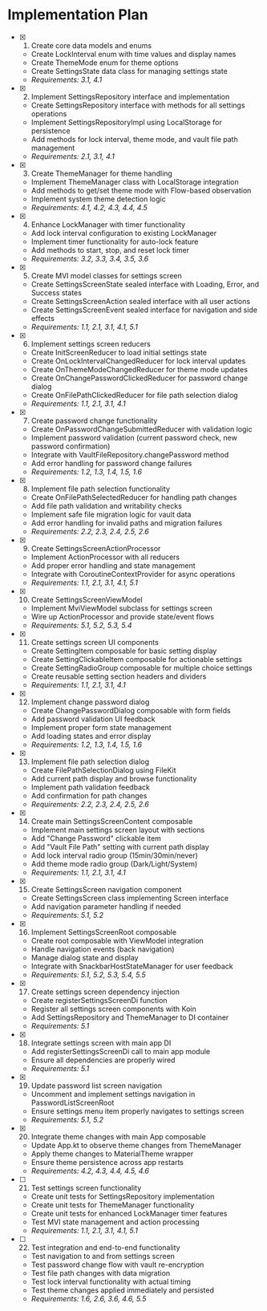 # Implementation Plan

- [x] 
    1. Create core data models and enums

    - Create LockInterval enum with time values and display names
    - Create ThemeMode enum for theme options
    - Create SettingsState data class for managing settings state
    - _Requirements: 3.1, 4.1_

- [x] 
    2. Implement SettingsRepository interface and implementation

    - Create SettingsRepository interface with methods for all settings operations
    - Implement SettingsRepositoryImpl using LocalStorage for persistence
    - Add methods for lock interval, theme mode, and vault file path management
    - _Requirements: 2.1, 3.1, 4.1_

- [x] 
    3. Create ThemeManager for theme handling

    - Implement ThemeManager class with LocalStorage integration
    - Add methods to get/set theme mode with Flow-based observation
    - Implement system theme detection logic
    - _Requirements: 4.1, 4.2, 4.3, 4.4, 4.5_

- [x] 
    4. Enhance LockManager with timer functionality

    - Add lock interval configuration to existing LockManager
    - Implement timer functionality for auto-lock feature
    - Add methods to start, stop, and reset lock timer
    - _Requirements: 3.2, 3.3, 3.4, 3.5, 3.6_

- [x] 
    5. Create MVI model classes for settings screen

    - Create SettingsScreenState sealed interface with Loading, Error, and Success states
    - Create SettingsScreenAction sealed interface with all user actions
    - Create SettingsScreenEvent sealed interface for navigation and side effects
    - _Requirements: 1.1, 2.1, 3.1, 4.1, 5.1_

- [x] 
    6. Implement settings screen reducers

    - Create InitScreenReducer to load initial settings state
    - Create OnLockIntervalChangedReducer for lock interval updates
    - Create OnThemeModeChangedReducer for theme mode updates
    - Create OnChangePasswordClickedReducer for password change dialog
    - Create OnFilePathClickedReducer for file path selection dialog
    - _Requirements: 1.1, 2.1, 3.1, 4.1_

- [x] 
    7. Create password change functionality

    - Create OnPasswordChangeSubmittedReducer with validation logic
    - Implement password validation (current password check, new password confirmation)
    - Integrate with VaultFileRepository.changePassword method
    - Add error handling for password change failures
    - _Requirements: 1.2, 1.3, 1.4, 1.5, 1.6_

- [x] 
    8. Implement file path selection functionality

    - Create OnFilePathSelectedReducer for handling path changes
    - Add file path validation and writability checks
    - Implement safe file migration logic for vault data
    - Add error handling for invalid paths and migration failures
    - _Requirements: 2.2, 2.3, 2.4, 2.5, 2.6_

- [x] 
    9. Create SettingsScreenActionProcessor

    - Implement ActionProcessor with all reducers
    - Add proper error handling and state management
    - Integrate with CoroutineContextProvider for async operations
    - _Requirements: 1.1, 2.1, 3.1, 4.1, 5.1_

- [x] 
    10. Create SettingsScreenViewModel

    - Implement MviViewModel subclass for settings screen
    - Wire up ActionProcessor and provide state/event flows
    - _Requirements: 5.1, 5.2, 5.3, 5.4_

- [x] 
    11. Create settings screen UI components

    - Create SettingItem composable for basic setting display
    - Create SettingClickableItem composable for actionable settings
    - Create SettingRadioGroup composable for multiple choice settings
    - Create reusable setting section headers and dividers
    - _Requirements: 1.1, 2.1, 3.1, 4.1_

- [x] 
    12. Implement change password dialog

    - Create ChangePasswordDialog composable with form fields
    - Add password validation UI feedback
    - Implement proper form state management
    - Add loading states and error display
    - _Requirements: 1.2, 1.3, 1.4, 1.5, 1.6_

- [x] 
    13. Implement file path selection dialog

    - Create FilePathSelectionDialog using FileKit
    - Add current path display and browse functionality
    - Implement path validation feedback
    - Add confirmation for path changes
    - _Requirements: 2.2, 2.3, 2.4, 2.5, 2.6_

- [x] 
    14. Create main SettingsScreenContent composable

    - Implement main settings screen layout with sections
    - Add "Change Password" clickable item
    - Add "Vault File Path" setting with current path display
    - Add lock interval radio group (15min/30min/never)
    - Add theme mode radio group (Dark/Light/System)
    - _Requirements: 1.1, 2.1, 3.1, 4.1_

- [x] 
    15. Create SettingsScreen navigation component

    - Create SettingsScreen class implementing Screen interface
    - Add navigation parameter handling if needed
    - _Requirements: 5.1, 5.2_

- [x] 
    16. Implement SettingsScreenRoot composable

    - Create root composable with ViewModel integration
    - Handle navigation events (back navigation)
    - Manage dialog state and display
    - Integrate with SnackbarHostStateManager for user feedback
    - _Requirements: 5.1, 5.2, 5.3, 5.4, 5.5_

- [x] 
    17. Create settings screen dependency injection

    - Create registerSettingsScreenDi function
    - Register all settings screen components with Koin
    - Add SettingsRepository and ThemeManager to DI container
    - _Requirements: 5.1_

- [x] 
    18. Integrate settings screen with main app DI

    - Add registerSettingsScreenDi call to main app module
    - Ensure all dependencies are properly wired
    - _Requirements: 5.1_

- [x] 
    19. Update password list screen navigation

    - Uncomment and implement settings navigation in PasswordListScreenRoot
    - Ensure settings menu item properly navigates to settings screen
    - _Requirements: 5.1, 5.2_

- [x] 
    20. Integrate theme changes with main App composable

    - Update App.kt to observe theme changes from ThemeManager
    - Apply theme changes to MaterialTheme wrapper
    - Ensure theme persistence across app restarts
    - _Requirements: 4.2, 4.3, 4.4, 4.5, 4.6_

- [ ] 
    21. Test settings screen functionality

    - Create unit tests for SettingsRepository implementation
    - Create unit tests for ThemeManager functionality
    - Create unit tests for enhanced LockManager timer features
    - Test MVI state management and action processing
    - _Requirements: 1.1, 2.1, 3.1, 4.1, 5.1_

- [ ] 
    22. Test integration and end-to-end functionality

    - Test navigation to and from settings screen
    - Test password change flow with vault re-encryption
    - Test file path changes with data migration
    - Test lock interval functionality with actual timing
    - Test theme changes applied immediately and persisted
    - _Requirements: 1.6, 2.6, 3.6, 4.6, 5.5_